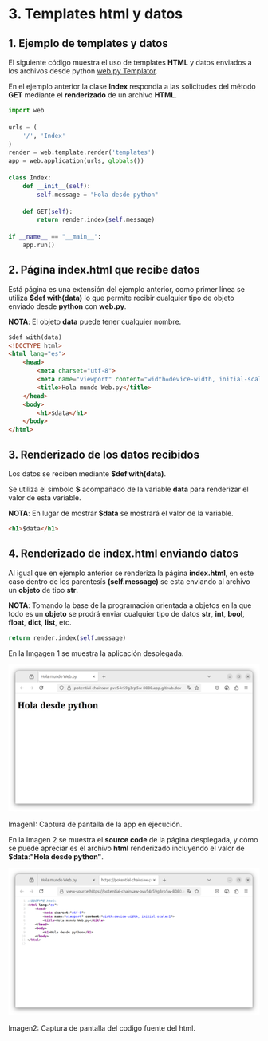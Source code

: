 # 3. Templates html y datos

## 1. Ejemplo de templates y datos

El siguiente código muestra el uso de templates **HTML** y datos enviados a los archivos desde python [web.py Templator](https://webpy.org/docs/0.3/templetor).

En el ejemplo anterior la clase **Index** respondia a las solicitudes del método **GET** mediante el  **renderizado** de un archivo **HTML**.

````python
import web

urls = (
    '/', 'Index'
)
render = web.template.render('templates')
app = web.application(urls, globals())

class Index:
    def __init__(self):
        self.message = "Hola desde python"

    def GET(self):
        return render.index(self.message)

if __name__ == "__main__":
    app.run()
````

## 2. Página index.html que recibe datos

Está página es una extensión del ejemplo anterior, como primer línea se utiliza **$def with(data)** lo que permite recibir cualquier tipo de objeto enviado desde **python** con **web.py**.

**NOTA**: El objeto **data** puede tener cualquier nombre.

````html
$def with(data)
<!DOCTYPE html>
<html lang="es">
    <head>
        <meta charset="utf-8">
        <meta name="viewport" content="width=device-width, initial-scale=1">
        <title>Hola mundo Web.py</title>
    </head>
    <body>
        <h1>$data</h1>
    </body>
</html>
````

## 3. Renderizado de los datos recibidos

Los datos se reciben mediante **$def with(data)**.

Se utiliza el simbolo **$** acompañado de la variable **data** para renderizar el valor de esta variable.


**NOTA**: En lugar de mostrar **$data** se mostrará el valor de la variable.

````html
<h1>$data</h1>
````

## 4. Renderizado de index.html enviando datos

Al igual que en ejemplo anterior se renderiza la página **index.html**, en este caso dentro de los parentesís **(self.message)** se esta enviando al archivo un **objeto** de tipo **str**.

**NOTA**: Tomando la base de la programación orientada a objetos en la que todo es un **objeto** se prodrá enviar cualquier tipo de datos **str**, **int**, **bool**, **float**, **dict**, **list**, etc.

````python
return render.index(self.message)
````

En la Imgagen 1 se muestra la aplicación desplegada.

![HTML renderizado](screenshot00.png)

Imagen1: Captura de pantalla de la app en ejecución.

En la Imagen 2 se muestra el **source code** de la página desplegada, y cómo se puede apreciar es el archivo **html** renderizado incluyendo el valor de **$data**:**"Hola desde python"**.

![Hola mundo](screenshot01.png)

Imagen2: Captura de pantalla del codigo fuente del html.